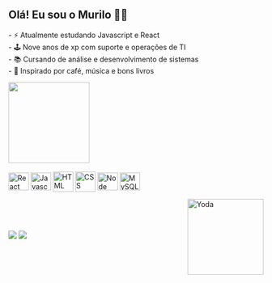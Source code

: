 ## Olá! Eu sou o Murilo 👋🤓

<div>
  <p>
- ⚡ Atualmente estudando Javascript e React<br>
- 🕹️ Nove anos de xp com suporte e operações de TI<br>
- 📚 Cursando de análise e desenvolvimento de sistemas<br>
- 🌱 Inspirado por café, música e bons livros<br>                                                                                                                                 </p>                                                                                                                                             
</div>


  <a href="https://github.com/mpinheiro-it">      
  <!-- <img height="160em" src="https://github-readme-stats.vercel.app/api?username=mpinheiro-it&show_icons=true&theme=gotham&include_all_commits=true&count_private=true"/> -->
  <img height="160em" src="https://github-readme-stats.vercel.app/api/top-langs/?username=mpinheiro-it&layout=compact&langs_count=7&theme=gotham&count_private=true""/>   
 </a>
<br>
<br>
 


<div style="{display: inline-block}">
  <img align="center" alt="React" src="https://cdn.jsdelivr.net/gh/devicons/devicon/icons/react/react-original.svg" height="35" width="40"/>
  <img align="center" alt="Javascript" src="https://cdn.jsdelivr.net/gh/devicons/devicon/icons/javascript/javascript-original.svg" height="35" width="40" />  
  <img align="center" alt="HTML" src="https://cdn.jsdelivr.net/gh/devicons/devicon/icons/html5/html5-original-wordmark.svg" height="40" width="40" />
  <img align="center" alt="CSS" src="https://cdn.jsdelivr.net/gh/devicons/devicon/icons/css3/css3-original-wordmark.svg" height="40" width="40" />
  <img align="center" alt="Node JS" src="https://cdn.jsdelivr.net/gh/devicons/devicon/icons/nodejs/nodejs-original.svg" height="35" width="40" />
  <img align="center" alt="MySQL"src="https://cdn.jsdelivr.net/gh/devicons/devicon/icons/mysql/mysql-original.svg" height="35" width="40"/>
                                                                                                                                              
  <img alt="Yoda" align="right" src="https://media.giphy.com/media/Qz5jpVnWEe2Ke09pn7/giphy-downsized-large.gif" width="150px" height="150px"><br>
</div>

  ##
  <br>  
<a href="www.linkedin.com/in/murilo-pinheiro"><img src="https://img.shields.io/badge/LinkedIn-0077B5?style=for-the-badge&logo=linkedin&logoColor=white"></a>                      <a href="mailto:pinheiromurilo13@gmail.com"><img src="https://img.shields.io/badge/Gmail-D14836?style=for-the-badge&logo=gmail&logoColor=white"></a>
